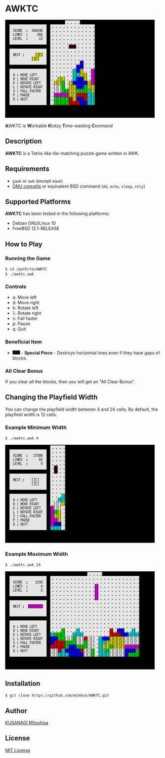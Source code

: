 AWKTC
=====

![Screenshot (width: 12)](./md-images/screenshot-width12.png)

**A**WKTC is **W**orkable **K**lutzy **T**ime-wasting **C**ommand

Description
-----------

**AWKTC** is a Tetris-like tile-matching puzzle game written in AWK.

Requirements
------------

* `gawk` or `awk` (except `mawk`)
* [GNU coreutils](https://www.gnu.org/software/coreutils/) or equivalent BSD command (`dd`, `echo`, `sleep`, `stty`)

Supported Platforms
-------------------

**AWKTC** has been tested in the following platforms:

* Debian GNU/Linux 10
* FreeBSD 12.1-RELEASE

How to Play
-----------

### Running the Game ###

```console
$ cd /path/to/AWKTC
$ ./awktc.awk
```

### Controls ###

* <kbd>a</kbd>: Move left
* <kbd>d</kbd>: Move right
* <kbd>k</kbd>: Rotate left
* <kbd>l</kbd>: Rotate right
* <kbd>s</kbd>: Fall faster
* <kbd>p</kbd>: Pause
* <kbd>q</kbd>: Quit

### Beneficial Item ###

* ![Black piece](./md-images/special_piece.png) - __Special Piece__ - Destroys horizontal lines even if they have gaps of blocks.

### All Clear Bonus ###

If you clear all the blocks, then you will get an "All Clear Bonus".

Changing the Playfield Width
----------------------------

You can change the playfield width between 4 and 24 cells. By default, the playfield width is 12 cells.

### Example Minimum Width ###

```console
$ ./awktc.awk 4
```

![Screenshot (width: 4)](./md-images/screenshot-width04.png)

### Example Maximum Width ###

```console
$ ./awktc.awk 24
```

![Screenshot (width: 24)](./md-images/screenshot-width24.png)

Installation
------------

```console
$ git clone https://github.com/mikkun/AWKTC.git
```

Author
------

[KUSANAGI Mitsuhisa](https://github.com/mikkun)

License
-------

[MIT License](./LICENSE)
